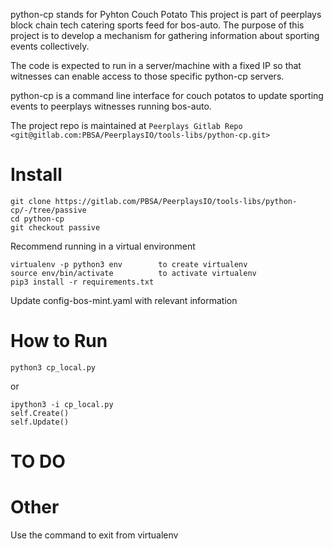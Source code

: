 python-cp stands for Pyhton Couch Potato
This project is part of peerplays block chain tech catering sports feed for bos-auto. 
The purpose of this project is to develop a mechanism for gathering information about sporting events collectively.

The code is expected to run in a server/machine with a fixed IP so that witnesses can enable access to those specific python-cp servers.

python-cp is a command line interface for couch potatos to update sporting events to peerplays witnesses running bos-auto.

The project repo is maintained at `Peerplays Gitlab Repo <git@gitlab.com:PBSA/PeerplaysIO/tools-libs/python-cp.git>`

Install
=======
```
git clone https://gitlab.com/PBSA/PeerplaysIO/tools-libs/python-cp/-/tree/passive
cd python-cp
git checkout passive
```

Recommend running in a virtual environment

```
virtualenv -p python3 env        to create virtualenv
source env/bin/activate          to activate virtualenv
pip3 install -r requirements.txt
```

Update config-bos-mint.yaml with relevant information

How to Run
==========
```
python3 cp_local.py
```

or

```
ipython3 -i cp_local.py
self.Create()
self.Update()
```

TO DO
=====

Other
=====
Use the command <deactivate> to exit from virtualenv
